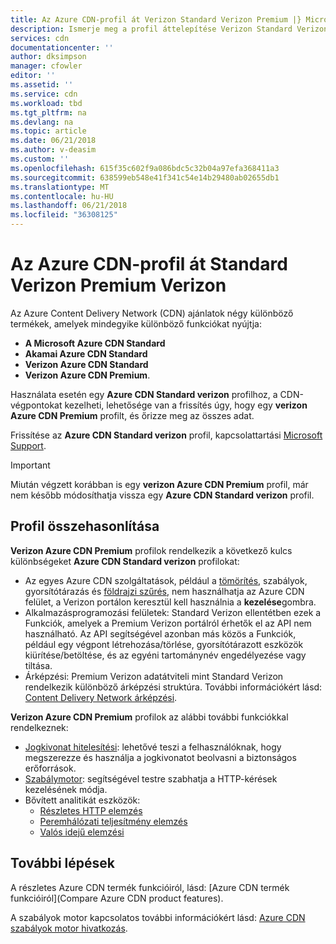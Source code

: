 ```yaml
---
title: Az Azure CDN-profil át Verizon Standard Verizon Premium |} Microsoft Docs
description: Ismerje meg a profil áttelepítése Verizon Standard Verizon Premium részleteit.
services: cdn
documentationcenter: ''
author: dksimpson
manager: cfowler
editor: ''
ms.assetid: ''
ms.service: cdn
ms.workload: tbd
ms.tgt_pltfrm: na
ms.devlang: na
ms.topic: article
ms.date: 06/21/2018
ms.author: v-deasim
ms.custom: ''
ms.openlocfilehash: 615f35c602f9a086bdc5c32b04a97efa368411a3
ms.sourcegitcommit: 638599eb548e41f341c54e14b29480ab02655db1
ms.translationtype: MT
ms.contentlocale: hu-HU
ms.lasthandoff: 06/21/2018
ms.locfileid: "36308125"
---
```

# <a name="migrate-an-azure-cdn-profile-from-standard-verizon-to-premium-verizon"></a>Az Azure CDN-profil át Standard Verizon Premium Verizon

Az Azure Content Delivery Network (CDN) ajánlatok négy különböző termékek, amelyek mindegyike különböző funkciókat nyújtja: 
- **A Microsoft Azure CDN Standard**
- **Akamai Azure CDN Standard**
- **Verizon Azure CDN Standard**
- **Verizon Azure CDN Premium**.

Használata esetén egy **Azure CDN Standard verizon** profilhoz, a CDN-végpontokat kezelheti, lehetősége van a frissítés úgy, hogy egy **verizon Azure CDN Premium** profilt, és őrizze meg az összes adat.

Frissítése az **Azure CDN Standard verizon** profil, kapcsolattartási [Microsoft Support](https://azure.microsoft.com/support/options/).

> [!IMPORTANT]
> Miután végzett korábban is egy **verizon Azure CDN Premium** profil, már nem később módosíthatja vissza egy **Azure CDN Standard verizon** profil.
> 

## <a name="profile-comparison"></a>Profil összehasonlítása
**Verizon Azure CDN Premium** profilok rendelkezik a következő kulcs különbségeket **Azure CDN Standard verizon** profilokat:
- Az egyes Azure CDN szolgáltatások, például a [tömörítés](cdn-improve-performance.md), szabályok, gyorsítótárazás és [földrajzi szűrés](cdn-restrict-access-by-country.md), nem használhatja az Azure CDN felület, a Verizon portálon keresztül kell használnia a **kezelése**gombra.
- Alkalmazásprogramozási felületek: Standard Verizon ellentétben ezek a Funkciók, amelyek a Premium Verizon portálról érhetők el az API nem használható. Az API segítségével azonban más közös a Funkciók, például egy végpont létrehozása/törlése, gyorsítótárazott eszközök kiürítése/betöltése, és az egyéni tartománynév engedélyezése vagy tiltása.
- Árképzési: Premium Verizon adatátviteli mint Standard Verizon rendelkezik különböző árképzési struktúra. További információkért lásd: [Content Delivery Network árképzési](https://azure.microsoft.com/pricing/details/cdn/).

**Verizon Azure CDN Premium** profilok az alábbi további funkciókkal rendelkeznek:
- [Jogkivonat hitelesítési](cdn-token-auth.md): lehetővé teszi a felhasználóknak, hogy megszerezze és használja a jogkivonatot beolvasni a biztonságos erőforrások.
- [Szabálymotor](cdn-rules-engine.md): segítségével testre szabhatja a HTTP-kérések kezelésének módja.
- Bővített analitikát eszközök:
   - [Részletes HTTP elemzés](cdn-advanced-http-reports.md)
   - [Peremhálózati teljesítmény elemzés](cdn-edge-performance.md)
   - [Valós idejű elemzési](cdn-real-time-alerts.md)


## <a name="next-steps"></a>További lépések
A részletes Azure CDN termék funkcióiról, lásd: [Azure CDN termék funkcióiról](Compare Azure CDN product features).

A szabályok motor kapcsolatos további információkért lásd: [Azure CDN szabályok motor hivatkozás](cdn-rules-engine-reference.md).

